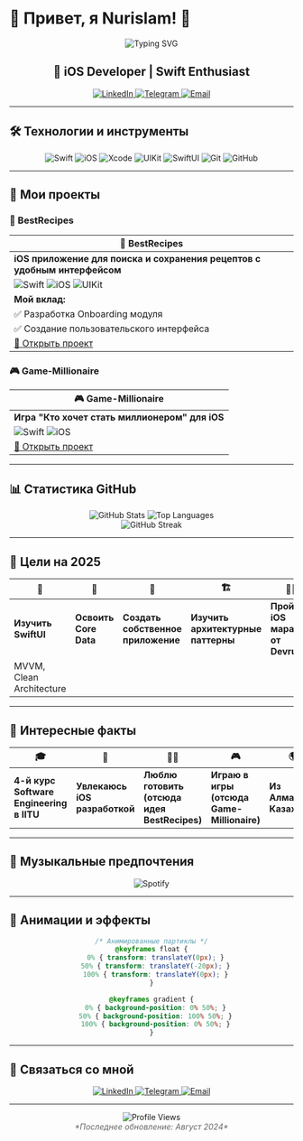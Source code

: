 # 🎵 Привет, я Nurislam! 👋

<div align="center">
  <img src="https://readme-typing-svg.herokuapp.com?font=Fira+Code&weight=500&size=28&pause=1000&color=00FF00&center=true&vCenter=true&width=435&lines=Welcome+to+my+profile!;%F0%9F%8E%AD+iOS+Developer;%F0%9F%9A%80+Swift+Enthusiast;%F0%9F%8C%9F+Let's+code+together!" alt="Typing SVG" />
</div>

<!-- 🎨 Красивый заголовок -->
<div align="center">
  <h2>🚀 iOS Developer | Swift Enthusiast</h2>
</div>

<!-- 🎯 Социальные ссылки -->
<div align="center">
  <a href="https://linkedin.com/in/nurislam-kenzheyev22" target="_blank">
    <img src="https://img.shields.io/badge/LinkedIn-0077B5?style=for-the-badge&logo=linkedin&logoColor=white" alt="LinkedIn" />
  </a>
  <a href="https://t.me/EA_nurislam" target="_blank">
    <img src="https://img.shields.io/badge/Telegram-2CA5E0?style=for-the-badge&logo=telegram&logoColor=white" alt="Telegram" />
  </a>
  <a href="mailto:n.kenzheyev@icloud.com">
    <img src="https://img.shields.io/badge/Email-D14836?style=for-the-badge&logo=gmail&logoColor=white" alt="Email" />
  </a>
</div>

---

## 🛠 Технологии и инструменты

<div align="center">
  <img src="https://img.shields.io/badge/Swift-5.0-FA7343?style=for-the-badge&logo=swift&logoColor=white" alt="Swift" />
  <img src="https://img.shields.io/badge/iOS-14.0+-000000?style=for-the-badge&logo=apple&logoColor=white" alt="iOS" />
  <img src="https://img.shields.io/badge/Xcode-13.0+-147EFB?style=for-the-badge&logo=xcode&logoColor=white" alt="Xcode" />
  <img src="https://img.shields.io/badge/UIKit-000000?style=for-the-badge&logo=apple&logoColor=white" alt="UIKit" />
  <img src="https://img.shields.io/badge/SwiftUI-000000?style=for-the-badge&logo=swift&logoColor=white" alt="SwiftUI" />
  <img src="https://img.shields.io/badge/Git-F05032?style=for-the-badge&logo=git&logoColor=white" alt="Git" />
  <img src="https://img.shields.io/badge/GitHub-100000?style=for-the-badge&logo=github&logoColor=white" alt="GitHub" />
</div>

---

## 📱 Мои проекты

### 🍳 BestRecipes

<div align="center">

| 🍳 BestRecipes |
|---|
| **iOS приложение для поиска и сохранения рецептов с удобным интерфейсом** |
| ![Swift](https://img.shields.io/badge/Swift-5.0-orange) ![iOS](https://img.shields.io/badge/iOS-14.0+-blue) ![UIKit](https://img.shields.io/badge/UIKit-000000?style=flat&logo=apple&logoColor=white) |
| **Мой вклад:** |
| ✅ Разработка Onboarding модуля |
| ✅ Создание пользовательского интерфейса |
| [🔗 Открыть проект](https://github.com/00giemensch/BestRecipes) |

</div>

### 🎮 Game-Millionaire

<div align="center">

| 🎮 Game-Millionaire |
|---|
| **Игра "Кто хочет стать миллионером" для iOS** |
| ![Swift](https://img.shields.io/badge/Swift-5.0-orange) ![iOS](https://img.shields.io/badge/iOS-14.0+-blue) |
| [🔗 Открыть проект](https://github.com/vvp-off/Game-Millionaire) |

</div>

---

## 📊 Статистика GitHub

<div align="center">
  <img src="https://github-readme-stats.vercel.app/api?username=nurislam-kenzheyev22&show_icons=true&theme=radical&hide_border=true&bg_color=0D1117&title_color=00FF00&text_color=FFFFFF&icon_color=00FF00" alt="GitHub Stats" />
  <img src="https://github-readme-stats.vercel.app/api/top-langs/?username=nurislam-kenzheyev22&layout=compact&theme=radical&hide_border=true&bg_color=0D1117&title_color=00FF00&text_color=FFFFFF" alt="Top Languages" />
</div>

<div align="center">
  <img src="https://github-readme-streak-stats.herokuapp.com/?user=nurislam-kenzheyev22&theme=radical&hide_border=true&background=0D1117&stroke=00FF00&ring=00FF00&fire=00FF00&currStreakNum=FFFFFF&currStreakLabel=00FF00&sideNums=FFFFFF&sideLabels=00FF00&dates=FFFFFF" alt="GitHub Streak" />
</div>

---

## 🎯 Цели на 2025

<div align="center">

| 🎨 | 💾 | 📱 | 🏗️ | 🏃‍♂️ |
|---|---|---|---|---|
| **Изучить SwiftUI** | **Освоить Core Data** | **Создать собственное приложение** | **Изучить архитектурные паттерны** | **Пройти iOS марафон от Devrush** |
| MVVM, Clean Architecture | | | | |

</div>

---

## 🌟 Интересные факты

<div align="center">

| 🎓 | 📱 | 👨‍🍳 | 🎮 | 🌍 |
|---|---|---|---|---|
| **4-й курс Software Engineering в IITU** | **Увлекаюсь iOS разработкой** | **Люблю готовить (отсюда идея BestRecipes)** | **Играю в игры (отсюда Game-Millionaire)** | **Из Алматы, Казахстан** |

</div>

---

## 🎵 Музыкальные предпочтения

<div align="center">
  <img src="https://spotify-github-profile.vercel.app/api/view?uid=spotify&cover_image=true&theme=novatorem&show_offline=false&background_color=121212&interchange=false&bar_color=53b14f&bar_color_cover=false" alt="Spotify" />
</div>

---

## 🎨 Анимации и эффекты

<div align="center">

```css
/* Анимированные партиклы */
@keyframes float {
  0% { transform: translateY(0px); }
  50% { transform: translateY(-20px); }
  100% { transform: translateY(0px); }
}

@keyframes gradient {
  0% { background-position: 0% 50%; }
  50% { background-position: 100% 50%; }
  100% { background-position: 0% 50%; }
}
```

</div>

---

## 🤝 Связаться со мной

<div align="center">
  <a href="https://linkedin.com/in/nurislam-kenzheyev22" target="_blank">
    <img src="https://img.shields.io/badge/LinkedIn-0077B5?style=for-the-badge&logo=linkedin&logoColor=white" alt="LinkedIn" />
  </a>
  <a href="https://t.me/EA_nurislam" target="_blank">
    <img src="https://img.shields.io/badge/Telegram-2CA5E0?style=for-the-badge&logo=telegram&logoColor=white" alt="Telegram" />
  </a>
  <a href="mailto:n.kenzheyev@icloud.com">
    <img src="https://img.shields.io/badge/Email-D14836?style=for-the-badge&logo=gmail&logoColor=white" alt="Email" />
  </a>
</div>

---

<div align="center">
  <img src="https://komarev.com/ghpvc/?username=nurislam-kenzheyev22&style=flat-square&color=00FF00" alt="Profile Views" />
  <br/>
  <em style="color: #666;">*Последнее обновление: Август 2024*</em>
</div>

